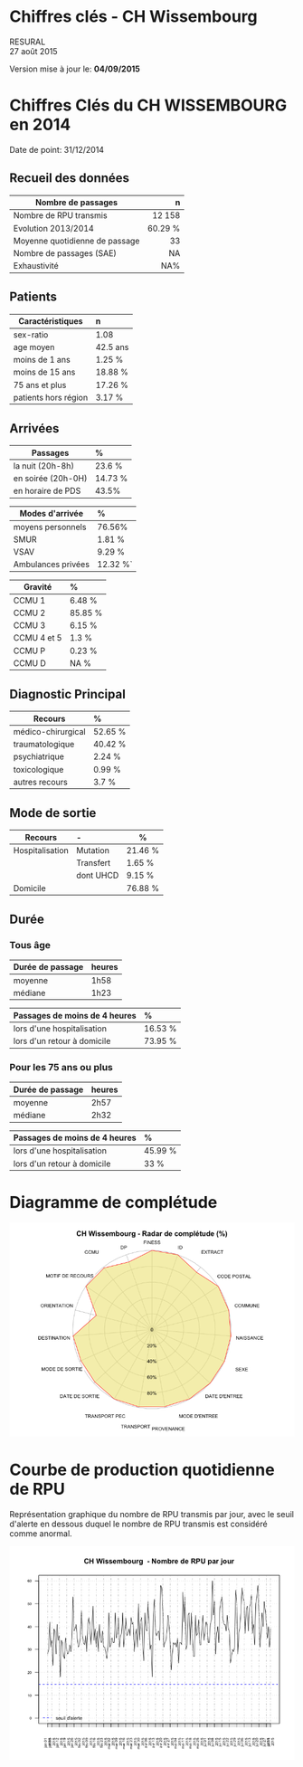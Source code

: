 # Chiffres clés - CH Wissembourg
RESURAL  
27 août 2015  




Version mise à jour le: __04/09/2015__







Chiffres Clés du CH WISSEMBOURG en 2014
================================



Date de point: 31/12/2014

Recueil des données
-------------------



  Nombre de passages  |   n     
------------- | -------------:
Nombre de RPU transmis  | 12 158
Evolution 2013/2014  |  60.29 %  |
Moyenne quotidienne de passage  | 33
Nombre de passages (SAE)  |  NA
Exhaustivité  |  NA%


Patients
-------------------



|  Caractéristiques  |  n  |
|-----|:-----|
|  sex-ratio  |  1.08  |
|  age moyen  |  42.5 ans |
|  moins de 1 ans  |  1.25 %  |
|  moins de 15 ans  |  18.88 %  |
|  75 ans et plus  |  17.26 %  |
|  patients hors région  |  3.17 %  |

<!-- Manque la population du secteur
|  taux de recours régional  |  0.63 %  |
-->

Arrivées
-------------------



|  Passages  |  %  |
|-----|:-----|
|  la nuit (20h-8h)  |  23.6 %  |
|  en soirée (20h-0H)  |  14.73 %  |
|  en horaire de PDS  |  43.5%  |

|  Modes d'arrivée  |  %  |
|-----|:-----|
|  moyens personnels  |  76.56%  |
|  SMUR  |  1.81 %  |
|  VSAV  |  9.29 %  |
|  Ambulances privées  |  12.32 %`  |

|  Gravité  |  %  |
|-----|:-----|
|  CCMU 1  |  6.48 %  |
|  CCMU 2  |  85.85 %  |
|  CCMU 3  |  6.15 %  |
|  CCMU 4 et 5  |  1.3 %  |
|  CCMU P  |  0.23 %  |
|  CCMU D  |  NA %  |

Diagnostic Principal
--------------------



|  Recours  |  %  |
|-----|:-----|
|  médico-chirurgical  |  52.65 %  |
|  traumatologique  |  40.42 %  |
|  psychiatrique  |  2.24 %  |
|  toxicologique  |  0.99 %  |
|  autres recours  |  3.7 %  |


Mode de sortie
-------------------



  Recours  |  -  |  %  |
|-----|:-----|--------|
|  Hospitalisation  |  Mutation  |  21.46 %  |
|                   |  Transfert  |  1.65 %  |
|                   |  dont UHCD  |  9.15 %  |
|  Domicile         |            |  76.88 %  |

Durée
-------------------


### Tous âge

  Durée de passage  |  heures  |
|-----|:-----|
|  moyenne  |  1h58  |
|  médiane  |  1h23  |

  Passages de moins de 4 heures  |  %  |
|-----|:-----|
|  lors d'une hospitalisation  |  16.53 %  |
|  lors d'un retour à domicile  |  73.95 %  |

### Pour les 75 ans ou plus



  Durée de passage  |  heures  |
|-----|:-----|
|  moyenne  |  2h57  |
|  médiane  |  2h32  |

  Passages de moins de 4 heures  |  %  |
|-----|:-----|
|  lors d'une hospitalisation  |  45.99 %  |
|  lors d'un retour à domicile  |  33 %  |

Diagramme de complétude
=======================

![](chiffres_cles_wis_ods_files/figure-html/completude-1.png) 

Courbe de production quotidienne de RPU
=======================================




Représentation graphique du nombre de RPU transmis par jour, avec le seuil d'alerte en dessous duquel le nombre de RPU transmis est considéré comme anormal.

![](chiffres_cles_wis_ods_files/figure-html/unnamed-chunk-3-1.png) 

